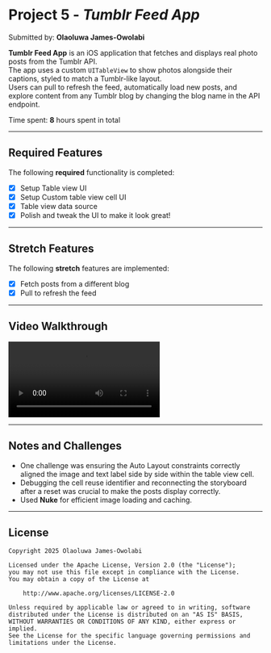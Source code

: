 # Project 5 - *Tumblr Feed App*

Submitted by: **Olaoluwa James-Owolabi**

**Tumblr Feed App** is an iOS application that fetches and displays real photo posts from the Tumblr API.  
The app uses a custom `UITableView` to show photos alongside their captions, styled to match a Tumblr-like layout.  
Users can pull to refresh the feed, automatically load new posts, and explore content from any Tumblr blog by changing the blog name in the API endpoint.

Time spent: **8** hours spent in total  

---

## Required Features

The following **required** functionality is completed:

- [x] Setup Table view UI  
- [x] Setup Custom table view cell UI  
- [x] Table view data source  
- [x] Polish and tweak the UI to make it look great!  

---

## Stretch Features

The following **stretch** features are implemented:

- [x] Fetch posts from a different blog  
- [x] Pull to refresh the feed  

---

## Video Walkthrough

![](TableDemoVideo2.gif.mp4)

---

## Notes and Challenges

- One challenge was ensuring the Auto Layout constraints correctly aligned the image and text label side by side within the table view cell.  
- Debugging the cell reuse identifier and reconnecting the storyboard after a reset was crucial to make the posts display correctly.  
- Used **Nuke** for efficient image loading and caching.

---

## License

    Copyright 2025 Olaoluwa James-Owolabi

    Licensed under the Apache License, Version 2.0 (the "License");
    you may not use this file except in compliance with the License.
    You may obtain a copy of the License at

        http://www.apache.org/licenses/LICENSE-2.0

    Unless required by applicable law or agreed to in writing, software
    distributed under the License is distributed on an "AS IS" BASIS,
    WITHOUT WARRANTIES OR CONDITIONS OF ANY KIND, either express or implied.
    See the License for the specific language governing permissions and
    limitations under the License.
